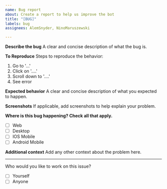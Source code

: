 ```yaml
---
name: Bug report
about: Create a report to help us improve the bot
title: "[BUG]"
labels: bug
assignees: AlemSnyder, NinoMaruszewski

---
```


**Describe the bug**
A clear and concise description of what the bug is.

**To Reproduce**
Steps to reproduce the behavior:
1. Go to '...'
2. Click on '....'
3. Scroll down to '....'
4. See error

**Expected behavior**
A clear and concise description of what you expected to happen.

**Screenshots**
If applicable, add screenshots to help explain your problem.

**Where is this bug happening? Check all that apply.**
- [ ] Web
- [ ] Desktop
- [ ] IOS Mobile
- [ ] Android Mobile

**Additional context**
Add any other context about the problem here.

------
Who would you like to work on this issue?
- [ ] Yourself
- [ ] Anyone
